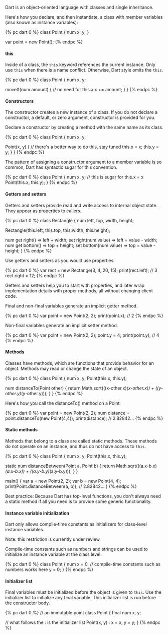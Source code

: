 Dart is an object-oriented language with classes
and single inheritance.

Here's how you declare, and then instantiate,
a class with member variables (also known as instance variables):

{% pc dart 0 %}
class Point {
  num x, y;
}

var point = new Point();
{% endpc %}

#### this

Inside of a class, the `this` keyword references the
current instance. Only use `this` when there is a name
conflict. Otherwise, Dart style omits the `this`.

{% pc dart 0 %}
class Point {
  num x, y;

  moveX(num amount) {
    // no need for this.x
    x += amount;
  }
}
{% endpc %}

#### Constructors

The constructor creates a new instance of a class.
If you do not declare a constructor,
a default, or zero argument, constructor is provided for you.

Declare a constructor by creating a method with the
same name as its class.

{% pc dart 0 %}
class Point {
  num x, y;

  Point(x, y) {
    // there's a better way to do this, stay tuned
    this.x = x;
    this.y = y;
  }
}
{% endpc %}

The pattern of assigning a constructor argument to
a member variable is so common, Dart has syntactic sugar
for this convention.

{% pc dart 0 %}
class Point {
  num x, y;
  // this is sugar for this.x = x
  Point(this.x, this.y);
}
{% endpc %}

#### Getters and setters

Getters and setters provide read and write access
to internal object state. They appear as properties
to callers.

{% pc dart 0 %}
class Rectangle {
  num left, top, width, height;

  Rectangle(this.left, this.top, this.width, this.height);

  num get right()           => left + width;
      set right(num value)  => left = value - width;
  num get bottom()          => top + height;
      set bottom(num value) => top = value - height;
}
{% endpc %}

Use getters and setters as you would use properties.

{% pc dart 0 %}
var rect = new Rectange(3, 4, 20, 15);
print(rect.left); // 3
rect.right = 12;
{% endpc %}

Getters and setters help you to start with properties,
and later wrap implementation details with proper methods,
all without changing client code.

Final and non-final variables generate
an implicit getter method.

{% pc dart 0 %}
var point = new Point(2, 2);
print(point.x);  // 2
{% endpc %}

Non-final variables generate an implicit
setter method.

{% pc dart 0 %}
var point = new Point(2, 2);
point.y = 4;
print(point.y);  // 4
{% endpc %}

#### Methods

Classes have methods, which are functions that
provide behavior for an object. Methods may
read or change the state of an object.

{% pc dart 0 %}
class Point {
  num x, y;
  Point(this.x, this.y);

  num distanceTo(Point other) {
    return Math.sqrt(((x-other.x)*(x-other.x)) + ((y-other.y)*(y-other.y)));
  }
}
{% endpc %}

Here's how you call the distanceTo() method on a Point:

{% pc dart 0 %}
var point = new Point(2, 2);
num distance = point.distanceTo(new Point(4,4));
print(distance);  // 2.82842...
{% endpc %}

#### Static methods

Methods that belong to a class are called static methods.
These methods do not operate on an instance, and thus
do not have access to `this`.

{% pc dart 0 %}
class Point {
  num x, y;
  Point(this.x, this.y);

  static num distanceBetween(Point a, Point b) {
    return Math.sqrt(((a.x-b.x)*(a.x-b.x)) + ((a.y-b.y)*(a.y-b.y)));
  }
}

main() {
  var a = new Point(2, 2);
  var b = new Point(4, 4);
  print(Point.distanceBetween(a, b));  // 2.82842...
}
{% endpc %}

<aside class="note">
  Best practice: Because Dart has top-level functions, you
  don't always need a static method if all you need is to
  provide some generic functionality.
</aside>

#### Instance variable initialization

Dart only allows compile-time constants as initializers
for class-level instance variables.

<aside class="note">Note: this restriction is currently under review.</aside>

Compile-time constants such as numbers and strings can be used
to initialize an instance variable at the class level:

{% pc dart 0 %}
class Point {
  num x = 0,  // compile-time constants such as numbers works here
      y = 0;
}
{% endpc %}

#### Initializer list

Final variables must be initialized before the object is given to `this`.
Use the initializer list to initialize any final variable.
This initializer list is run before the constructor body.

{% pc dart 0 %}
// an immutable point
class Point {
  final num x, y;

  // what follows the : is the initializer list
  Point(x, y) : x = x, y = y;
}
{% endpc %}